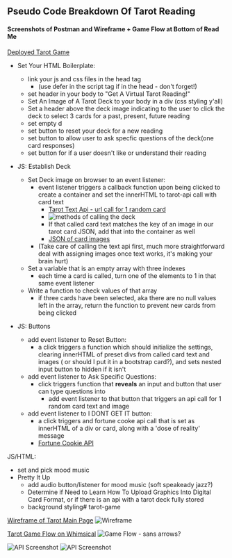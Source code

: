 ## Pseudo Code Breakdown Of Tarot Reading
#### Screenshots of Postman and Wireframe + Game Flow at Bottom of Read Me
[Deployed Tarot Game](http://tarot-game.surge.sh/)

* Set Your HTML Boilerplate:
  * link your js and css files in the head tag
    * (use defer in the script tag if in the head - don't forget!)
  * set header in your body to "Get A Virtual Tarot Reading!"
  * Set An Image of A Tarot Deck to your body in a div (css styling y'all)
  * Set a header above the deck image indicating to the user to click the deck to select 3 cards for a past, present, future reading
  * set empty d
  * set button to reset your deck for a new reading
  * set button to allow user to ask specfic questions of the deck(one card responses) 
  * set button for if a user doesn't like or understand their reading

* JS: Establish Deck
  * Set Deck image on browser to an event listener:
    * event listener triggers a callback function upon being clicked to create a container and set the innerHTML to tarot-api call with card text  
      * [Tarot Text Api - url call for 1 random card](https://rws-cards-api.herokuapp.com/api/v1/cards/random?n=1) 
      * ![methods of calling the deck](https://i.imgur.com/J8a6R8h.png)
       * If that called card text matches the key of an image in our tarot card JSON, add that into the container as well 
      * [JSON of card images](https://www.kaggle.com/lsind18/tarot-json?select=tarot-images.json)
    * (Take care of calling the text api first, much more straightforward deal with assigning images once text works, it's making your brain hurt)
  * Set a variable that is an empty array with three indexes
    * each time a card is called, turn one of the elements to 1 in that same event listener
  *  Write a function to check values of that array
     *  if three cards have been selected, aka there are no null values left in the array, return the function to prevent new cards from being clicked

* JS: Buttons
  * add event listener to Reset Button:
    * a click triggers a function which should initialize the settings, clearing innerHTML of preset divs from called card text and images ( or should I put it in a bootstrap card?), and sets nested input button to hidden if it isn't
  * add event listener to Ask Specific Questions:
    * click triggers function that **reveals** an input and button that user can type questions into
      * add event listener to that button that triggers an api call for 1 random card text and image
  * add event listener to I DONT GET IT button:
    * a click triggers and fortune cooke api call that is set as innerHTML of a div or card, along with a 'dose of reality' message
    * [Fortune Cookie API](http://yerkee.com/api)

JS/HTML:
* set and pick mood music
* Pretty It Up
  * add audio button/listener for mood music (soft speakeady jazz?)
  * Determine if Need to Learn How To Upload Graphics Into Digital Card Format, or if there is an api with a tarot deck fully stored
  * background styling# tarot-game

[Wireframe of Tarot Main Page](https://whimsical.com/tarot-LVEyEG58EggpCTPTT9a1Uv)
![Wireframe](https://i.imgur.com/EP1Br3V.png)

[Tarot Game Flow on Whimsical](https://whimsical.com/tarot-LVEyEG58EggpCTPTT9a1Uv)
![Game Flow - sans arrows?](https://i.imgur.com/I3XUTXw.png)

![API Screenshot](https://i.imgur.com/aBZP3hh.png)
![API Screenshot](https://i.imgur.com/LMxsNrw.png)